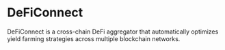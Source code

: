 # DeFiConnect
DeFiConnect is a cross-chain DeFi aggregator that automatically optimizes yield farming strategies across multiple blockchain networks. 

